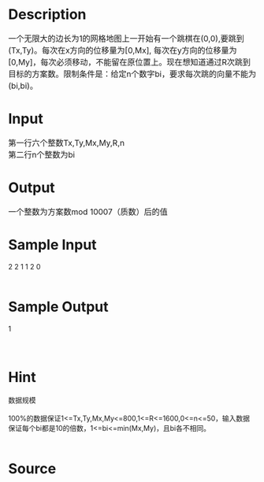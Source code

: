 
# Description

<div class="content"><p><span style="font-size: medium">一个无限大的边长为1的网格地图上一开始有一个跳棋在(0,0),要跳到(Tx,Ty)。每次在x方向的位移量为[0,Mx], 每次在y方向的位移量为[0,My]，每次必须移动，不能留在原位置上。现在想知道通过R次跳到目标的方案数。限制条件是：给定n个数字bi，要求每次跳的向量不能为(bi,bi)。</span></p></div>

# Input

<div class="content"><p><span style="font-size: medium">第一行六个整数Tx,Ty,Mx,My,R,n<br/>
第二行n个整数为bi </span></p></div>

# Output

<div class="content"><p><span style="font-size: medium">一个整数为方案数mod 10007（质数）后的值</span></p>
<p></p></div>

# Sample Input

<div class="content"><span class="sampledata">2 2 1 1 2 0<br/>
<br/>
</span></div>

# Sample Output

<div class="content"><span class="sampledata"> 1<br/>
<br/>
<br/>
</span></div>

# Hint

<div class="content"><p></p><p>数据规模<br/><br/>
100%的数据保证1&lt;=Tx,Ty,Mx,My&lt;=800,1&lt;=R&lt;=1600,0&lt;=n&lt;=50，输入数据保证每个bi都是10的倍数，1&lt;=bi&lt;=min(Mx,My)，且bi各不相同。<br/><br/>
</p><p></p></div>

# Source

<div class="content"><p><a href="problemset.php?search="></a></p></div>

